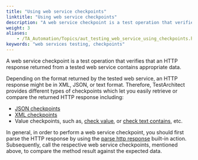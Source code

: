 ```yaml
--- 
title: "Using web service checkpoints"
linktitle: "Using web service checkpoints"
description: "A web service checkpoint is a test operation that verifies that an HTTP response returned from a tested web service contains appropriate data."
weight: 3
aliases: 
    - /TA_Automation/Topics/aut_testing_web_service_using_checkpoints.html
keywords: "web services testing, checkpoints"
---
```


A web service checkpoint is a test operation that verifies that an HTTP response returned from a tested web service contains appropriate data.

Depending on the format returned by the tested web service, an HTTP response might be in XML, JSON, or text format. Therefore, TestArchitect provides different types of checkpoints which let you easily retrieve or compare the returned HTTP response including:

-   [JSON checkpoints](/TA_Automation/Topics/bia_JSON.html)
-   [XML checkpoints](/TA_Automation/Topics/bia_XML.html)
-   Value checkpoints, such as, [check value](/TA_Automation/Topics/bia_check_value.html), or [check text contains](/TA_Automation/Topics/bia_check_text_contains.html), etc.

In general, in order to perform a web service checkpoint, you should first parse the HTTP response by using the [parse http response](/TA_Automation/Topics/bia_parse_http_response.html) built-in action. Subsequently, call the respective web service checkpoints, mentioned above, to compare the method result against the expected data.




